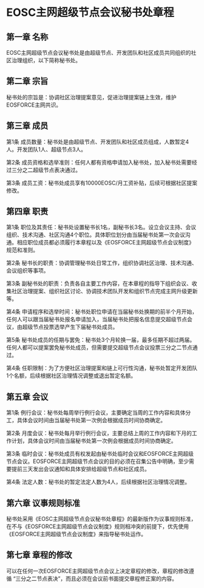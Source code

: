 
#  EOSC主网超级节点会议秘书处章程
## 第一章 名称
 EOSC主网超级节点会议秘书处是由超级节点、开发团队和社区成员共同组织的社区治理组织，以下简称秘书处。
## 第二章 宗旨
 秘书处的宗旨是：协调社区治理提案意见，促进治理提案链上生效，维护EOSFORCE主网共识。
 
## 第三章 成员
 第1条  成员数量：秘书处是由超级节点、开发团队和社区成员组成，人数暂定4人。开发团队1人、超级节点3人。

 第2条  成员资格和选举准则：任何人都有资格申请加入秘书处，加入秘书处需要经过三分之二超级节点表决通过。

 第3条  成员工资：秘书处成员享有10000EOSC/月工资补贴，后续可根据社区提案修改。

## 第四章 职责
 第1条  职位及其责任：秘书处设置秘书长1名，副秘书长3名。设立会议主持、会议组织、技术沟通、社区沟通4个职位。具体职位划分由当届秘书处第一次会议沟通。相应职位成员都必须履行本章程以及《EOSFORCE主网超级节点会议制度》规范和准则。
 
 第2条 秘书长的职责：协调管理秘书处日常工作，组织协调社区治理、技术沟通、会议组织等事项。
 
 第3条 副秘书处的职责：负责各自主要工作内容，在本章程的指导下组织会议、收集社区治理提案、组织社区讨论、协调技术团队开发和组织节点完成主网升级更新等。
 
 第4条 申请程序和选举时间：秘书处职位申请在当届秘书处换期的前半个月开始，任何人可以跟当届秘书处报名申请加入，当届秘书处把报名信息提交超级节点会议，由超级节点投票选举产生下届秘书处成员。
 
 第5条 秘书处成员的任期与罢免：秘书处3个月轮换一届，最多任期不超过两届。任何人都可以提案罢免秘书处成员，但需要提交超级节点会议投票三分之二节点通过。
 
 第4条 任职限制：为了方便社区治理提案和链上可行性沟通，秘书处暂定开发团队1个名额，后续根据社区治理情况调整或退出暂定名额。

## 第五章 会议
第1条 例行会议：秘书处每周举行例行会议，主要确定当周的工作内容和具体分工，具体会议时间由当届秘书处第一次例会根据成员时间协商确定。

第2条 月度会议：秘书处每月举行例行会议，主要总结上周的工作内容和下月的工作计划，具体会议时间由当届秘书处第一次例会根据成员时间协商确定。

第3条 临时会议：秘书处成员有权发起由秘书处临时会议和EOSFORCE主网超级节点会议。EOSFORCE主网超级节点会议的目的必须在召集公告中明确，至少需要提前三天发出会议通知和具体安排给超级节点和社区成员。

第4条 法定人数：秘书处的暂定法定人数为4人，后续根据社区治理情况调整。

## 第六章 议事规则标准

秘书处采用《EOSC主网超级节点会议秘书处章程》的最新版作为议事规则标准，在不与《EOSFORCE主网超级节点会议制度》规则相冲突的前提下，优先使用《EOSFORCE主网超级节点会议制度》来指导秘书处运作。

## 第七章 章程的修改
可以在任何一次EOSFORCE主网超级节点会议上决定章程的修改，章程的修改遵循 “三分之二节点表决”，而且必须在会议前书面提交章程修正案的内容。

